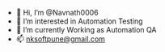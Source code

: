 - 👋 Hi, I’m @Navnath0006
- 👀 I’m interested in Automation Testing
- 🌱 I’m currently Working as Automation QA 
- 📫 nksoftpune@gmail.com

<!---
Navnath0006/Navnath0006 is a ✨ special ✨ repository because its `README.md` (this file) appears on your GitHub profile.
You can click the Preview link to take a look at your changes.
--->
